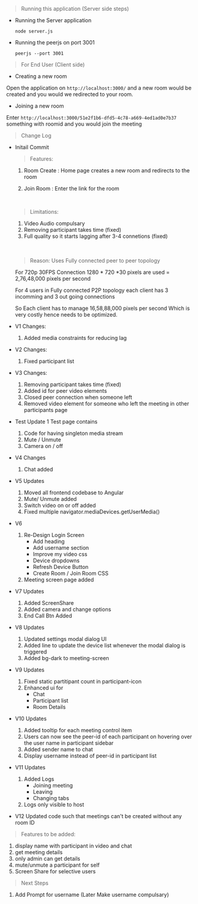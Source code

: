 > Running this application (Server side steps)

* Running the Server application
    
    ```node server.js```
* Running the peerjs on port 3001
    
    ```peerjs --port 3001```
     

>For End User (Client side)

* Creating a new room

Open the application on ```http://localhost:3000/``` and a new room would be created and you would we redirected to your room.

* Joining a new room

Enter ```http://localhost:3000/51e2f1b6-dfd5-4c78-a669-4ed1ad0e7b37``` something with roomid and you would join the meeting

> Change Log

* Initail Commit 
    > Features:

    1. Room Create : Home page creates a new room and redirects to the room

    2. Join Room : Enter the link for the room
    <br>
    
    > Limitations:

    1. Video Audio compulsary
    2. Removing participant takes time (fixed)
    3. Full quality so it starts lagging after 3-4 connetions (fixed)
    <br>
    <br>
    
    > Reason: 
    Uses Fully connected peer to peer topology

    For 720p 30FPS Connection 1280 * 720 *30 pixels are used = 2,76,48,000 pixels per second

    For 4 users in Fully connected P2P topology  each client has 3 incomming and 3 out going connections

    So Each client has to manage 16,58,88,000 pixels per second
    Which is very costly hence needs to be optimized.

* V1
    Changes:
    1. Added media constraints for reducing lag
* V2
    Changes:
    1. Fixed participant list
* V3
    Changes:
    1. Removing participant takes time (fixed)
    2. Added id for peer video elements
    3. Closed peer connection when someone left
    4. Removed video element for someone who left the meeting in other participants page
* Test Update 1
    Test page contains
    1. Code for having singleton media stream
    2. Mute / Unmute
    3. Camera on / off
* V4 
    Changes
    1. Chat added

* V5
    Updates
    1. Moved all frontend codebase to Angular
    2. Mute/ Unmute added
    3. Switch video on or off added
    4. Fixed multiple navigator.mediaDevices.getUserMedia()

* V6
    1. Re-Design Login Screen
        - Add heading
        - Add username section
        - Improve my video css
        - Device dropdowns
        - Refresh Device Button
        - Create Room / Join Room CSS
    2. Meeting screen page added

* V7
    Updates
    1. Added ScreenShare
    2. Added camera and change options
    3. End Call Btn Added

* V8
    Updates
    1. Updated settings modal dialog UI
    2. Added line to update the device list whenever the modal dialog is triggered
    3. Added bg-dark to meeting-screen

* V9
    Updates
    1. Fixed static partitipant count in participant-icon
    2. Enhanced ui for
        - Chat
        - Participant list
        - Room Details

* V10
    Updates
    1. Added tooltip for each meeting control item
    2. Users can now see the peer-id of each participant on hovering over the user name in participant sidebar
    3. Added sender name to chat 
    4. Display username instead of peer-id in participant list

* V11
    Updates
    1. Added Logs
        - Joining meeting
        - Leaving 
        - Changing tabs
    2. Logs only visible to host

* V12
    Updated code such that meetings can't be created without any room ID


> Features to be added:




1. display name with participant in video and chat
2. get meeting details 
3. only admin can get details
4. mute/unmute a participant for self
5. Screen Share for selective users


> Next Steps
1. Add Prompt for username (Later Make username compulsary)



